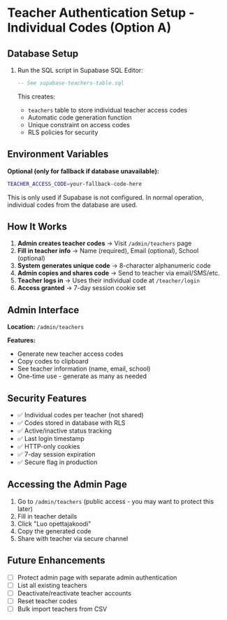 # Teacher Authentication Setup - Individual Codes (Option A)

## Database Setup

1. Run the SQL script in Supabase SQL Editor:
   ```sql
   -- See supabase-teachers-table.sql
   ```

   This creates:
   - `teachers` table to store individual teacher access codes
   - Automatic code generation function
   - Unique constraint on access codes
   - RLS policies for security

## Environment Variables

**Optional (only for fallback if database unavailable):**
```bash
TEACHER_ACCESS_CODE=your-fallback-code-here
```

This is only used if Supabase is not configured. In normal operation, individual codes from the database are used.

## How It Works

1. **Admin creates teacher codes** → Visit `/admin/teachers` page
2. **Fill in teacher info** → Name (required), Email (optional), School (optional)
3. **System generates unique code** → 8-character alphanumeric code
4. **Admin copies and shares code** → Send to teacher via email/SMS/etc.
5. **Teacher logs in** → Uses their individual code at `/teacher/login`
6. **Access granted** → 7-day session cookie set

## Admin Interface

**Location:** `/admin/teachers`

**Features:**
- Generate new teacher access codes
- Copy codes to clipboard
- See teacher information (name, email, school)
- One-time use - generate as many as needed

## Security Features

- ✅ Individual codes per teacher (not shared)
- ✅ Codes stored in database with RLS
- ✅ Active/inactive status tracking
- ✅ Last login timestamp
- ✅ HTTP-only cookies
- ✅ 7-day session expiration
- ✅ Secure flag in production

## Accessing the Admin Page

1. Go to `/admin/teachers` (public access - you may want to protect this later)
2. Fill in teacher details
3. Click "Luo opettajakoodi"
4. Copy the generated code
5. Share with teacher via secure channel

## Future Enhancements

- [ ] Protect admin page with separate admin authentication
- [ ] List all existing teachers
- [ ] Deactivate/reactivate teacher accounts
- [ ] Reset teacher codes
- [ ] Bulk import teachers from CSV
